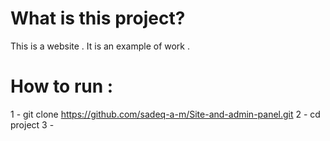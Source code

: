 # What is this project?

This is a website . 
It is an example of work . 


# How to run :

1 - git clone  https://github.com/sadeq-a-m/Site-and-admin-panel.git
2 - cd project
3 - 



